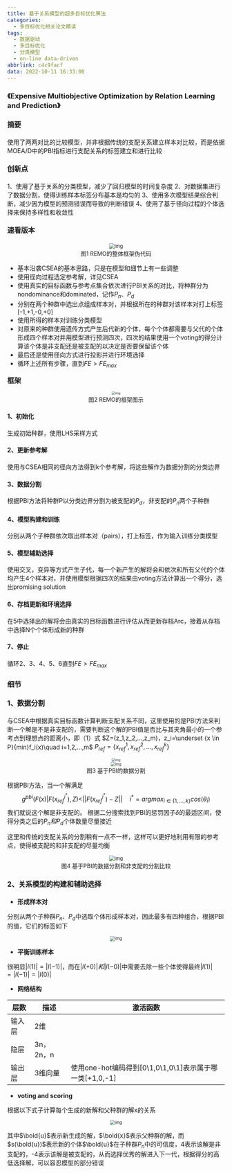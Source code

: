 ```yaml
---
title: 基于关系模型的超多目标优化算法
categories:
  - 多目标优化相关论文精读
tags:
  - 数据驱动
  - 多目标优化
  - 分类模型
  - on-line data-driven
abbrlink: c4c9facf
data: 2022-10-11 16:33:00
---
```


### 《Expensive Multiobjective Optimization by Relation Learning and Prediction》

#### <font size="3">**摘要**</font>
使用了两两对比的比较模型，并非根据传统的支配关系建立样本对比较，而是依据MOEA/D中的PBI指标进行支配关系的标签建立和进行比较

#### <font size="3">**创新点**</font>
1、使用了基于关系的分类模型，减少了回归模型的时间复杂度
2、对数据集进行了数据分割，使得训练样本标签分布基本是均匀的
3、使用多次模型结果综合判断，减少因为模型的预测错误而导致的判断错误
4、使用了基于径向过程的个体选择来保持多样性和收敛性

#### <font size="3">**速看版本**</font>
<center><img src="/images/2022-10/framework-REMO.jpg" alt="img" style="zoom:80%" /></center>
<center>
<font size="2">图1 REMO的整体框架伪代码</font>
</center>

* 基本沿袭CSEA的基本思路，只是在模型和细节上有一些调整
* 使用径向过程选定参考解，详见CSEA
* 使用真实的目标函数与参考点集合依次进行PBI关系的对比，将种群分为nondominance和dominated，记作$P_n、P_d$
* 分别在两个种群中选出点组成样本对，并根据所在的种群对该样本对打上标签[-1,+1,-0,+0]
* 使用所得的样本对训练分类模型
* 对原来的种群使用遗传方式产生后代新的个体，每个个体都需要与父代的个体形成四个样本对并用模型进行预测四次，四次的结果使用一个voting的得分计算该个体是非支配还是被支配的以决定是否要保留该个体
* 最后还是使用径向方式进行投影并进行环境选择
* 循环上述所有步骤，直到$FE > FE_{max}$

<font size="3">**框架**</font>
<center><img src="/images/2022-10/REMO.jpg" alt="img" style="zoom:50%" /></center>
<center>
<font size="2">图2 REMO的框架图示</font>
</center>

#### **1、初始化**
生成初始种群，使用LHS采样方式

#### **2、更新参考解**
使用与CSEA相同的径向方法得到k个参考解，将这些解作为数据分割的分类边界

#### **3、数据分割**
根据PBI方法将种群P以分类边界分割为被支配的$P_d$，非支配的$P_n$两个子种群

#### **4、模型构建和训练**
分别从两个子种群依次取出样本对（pairs），打上标签，作为输入训练分类模型

#### **5、模型辅助选择**
使用交叉，变异等方式产生子代，每一个新产生的解将会和依次和所有父代的个体均产生4个样本对，并使用模型根据四次的结果由voting方法计算出一个得分，选出promising solution

#### **6、存档更新和环境选择**
在5中选择出的解将会由真实的目标函数进行评估从而更新存档Arc，接着从存档中选择N个个体形成新的种群

#### **7、停止**
循环2、3、4、5、6直到$FE > FE_{max}$

### **细节**

#### <font size='3'>**1、数据分割**</font>
与CSEA中根据真实目标函数计算判断支配关系不同，这里使用的是PBI方法来判断一个解是不是非支配的，需要判断这个解的PBI值是否比与其夹角最小的一个参考点到理想点的距离小，即（1）式
$Z=(z_1,z_2,...,z_m)，z_i=\underset {x \in P}{min}f_i(x)\quad i=1,2,...,m$
$P_{ref}=\{ x_{ref}^1,x_{ref}^2,...,x_{ref}^k\}$
<center><img src="/images/2022-10/PBI.jpg" alt="img" style="zoom:50%" /></center>

<center><img src="/images/2022-10/PBI partition.jpg" alt="img" style="zoom:60%" /></center>
<center><font size="2">图3 基于PBI的数据分割</font></center>


根据PBI方法，当一个解满足
$$g^{pbi}(F(x)|F(x^{i^*}_{ref}),Z)<||F(x_{ref}^{i^*})-Z||\quad i^*=arg max_{i \in \{1,...,k \}}cos(\theta _i)\tag{1}$$
我们就说这个解是非支配的。
根据二分搜索找到PBI的惩罚因子$\delta$的最适区间，使得分类之后的$P_n和P_d$个体数量尽量接近

这里和传统的支配关系的分割稍有一点不一样，这样可以更好地利用有限的参考点，使得被支配的和非支配的尽量均衡
<center><img src="/images/2022-10/pbi-based-partition.jpg" alt="img" style="zoom:80%" /></center>
<center><font size="2">图4 基于PBI的数据分割和非支配的分割比较</font></center>

#### <font size='3'>**2、关系模型的构建和辅助选择**</font>

* **形成样本对**

分别从两个子种群$P_n、P_d$中选取个体形成样本对，因此最多有四种组合，根据PBI的值，它们的标签如下
<center><img src="/images/2022-10/pair.jpg" alt="img" style="zoom:70%" /></center>

* **平衡训练样本**
  
很明显$|l(1)|=|l(-1)|$，而在$|l(+0)|和|l(-0)|$中需要去除一些个体使得最终$|l(1)|=|l(-1)|=|l(0)|$

* **网络结构**

|层数|描述|激活函数|
|--|--|--|
|输入层|2维||
|隐层|3n，2n，n||
|输出层|3维向量|使用one-hot编码得到[0\1,0\1,0\1]表示属于哪一类[+1,0,-1]|

* **voting and scoring**
  
根据以下式子计算每个生成的新解和父种群的解x的关系
<center><img src="/images/2022-10/voting.jpg" alt="img" style="zoom:70%" /></center>

其中$\bold{u}$表示新生成的解，$\bold{x}$表示父种群的解，而$s(\bold{u})$表示新的个体$\bold{u}$在子种群$P_n$中的可信度，4表示该解是非支配的，-4表示该解是被支配的，从而选择优秀的解进入下一代，根据得分的高低选择解，可以容忍模型的部分错误
